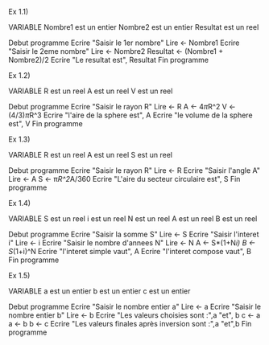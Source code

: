 Ex 1.1)

VARIABLE
    Nombre1 est un entier
    Nombre2 est un entier
    Resultat est un reel

Debut programme
    Ecrire "Saisir le 1er nombre"
    Lire ← Nombre1
    Ecrire "Saisir le 2eme nombre"
    Lire ← Nombre2
    Resultat ← (Nombre1 + Nombre2)/2
    Ecrire "Le resultat est", Resultat
Fin programme

Ex 1.2)

VARIABLE
    R est un reel
    A est un reel
    V est un reel

Debut programme
    Ecrire "Saisir le rayon R"
    Lire ← R
    A ← 4*π*R^2
    V ← (4/3)*π*R^3
    Ecrire "l'aire de la sphere est", A
    Ecrire "le volume de la sphere est", V
Fin programme

Ex 1.3)

VARIABLE
    R est un reel
    A est un reel
    S est un reel

Debut programme
    Ecrire "Saisir le rayon R"
    Lire ← R
    Ecrire "Saisir l'angle A"
    Lire ← A
    S ← π*R^2*A/360
    Ecrire "L'aire du secteur circulaire est", S
Fin programme

Ex 1.4)

VARIABLE
    S est un reel
    i est un reel
    N est un reel
    A est un reel
    B est un reel

Debut programme
    Ecrire "Saisir la somme S"
    Lire ← S
    Ecrire "Saisir l'interet i"
    Lire ← i
    Ecrire "Saisir le nombre d'annees N"
    Lire ← N
    A ← S*(1+N*i)
    B ← S*(1+i)^N
    Ecrire "l'interet simple vaut", A
    Ecrire "l'interet compose vaut", B
Fin programme

Ex 1.5)

VARIABLE
    a est un entier
    b est un entier
    c est un entier

Debut programme
    Ecrire "Saisir le nombre entier a"
    Lire ← a
    Ecrire "Saisir le nombre entier b"
    Lire ← b
    Ecrire "Les valeurs choisies sont :",a "et", b
    c ← a
    a ← b
    b ← c
    Ecrire "Les valeurs finales après inversion sont :",a "et",b
Fin programme

